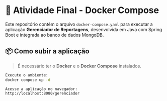 # 🐳 Atividade Final - Docker Compose

Este repositório contém o arquivo `docker-compose.yaml` para executar a aplicação **Gerenciador de Reportagens**, desenvolvida em Java com Spring Boot e integrada ao banco de dados MongoDB.

## 📦 Como subir a aplicação

> É necessário ter o **Docker** e o **Docker Compose** instalados.

```bash
Execute o ambiente:
docker compose up -d

Acesse a aplicação no navegador:
http://localhost:8080/gerenciador
